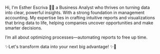Hi, I'm Esther Escriva 👋🏽 a Business Analyst who thrives on turning data into clear, powerful insights. 
With a strong foundation in management accounting. My expertise lies in crafting intuitive reports and visualizations that bring data to life, 
helping companies uncover opportunities and make smarter decisions.

I’m all about optimizing processes—automating reports to free up time.

✨Let's transform data into your next big advantage! ✨👋


